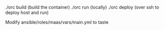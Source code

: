 ./orc build (build the container)
./orc run (locally)
./orc deploy (over ssh to deploy host and run)

Modify ansible/roles/maas/vars/main.yml to taste
